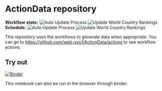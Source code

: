 # ActionData repository

**Workflow state:** ![Auto Update Process](https://github.com/web-sys1/ActionData/workflows/Auto%20Update%20Process/badge.svg)
![Update World Country Rankings](https://github.com/web-sys1/ActionData/workflows/Update%20World%20Country%20Rankings/badge.svg)
<br>
**Schedule:** ![Auto Update Process](https://github.com/web-sys1/ActionData/workflows/Auto%20Update%20Process/badge.svg?event=schedule)
![Update World Country Rankings](https://github.com/web-sys1/ActionData/workflows/Update%20World%20Country%20Rankings/badge.svg?event=schedule)

This repository uses the workflows to generate data when appropriate. You can go to <a href="https://github.com/web-sys1/ActionData/actions">https://github.com/web-sys1/ActionData/actions</a> to see workflow actions.

## Try out
[![Binder](https://mybinder.org/badge_logo.svg)](https://mybinder.org/v2/gh/web-sys1/ActionData/master)

This notebook can also be run in the browser through binder.
